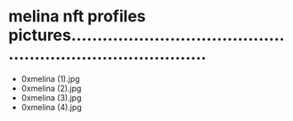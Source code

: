 # melina nft profiles pictures...............................................................................
- 0xmelina (1).jpg
- 0xmelina (2).jpg
- 0xmelina (3).jpg
- 0xmelina (4).jpg
